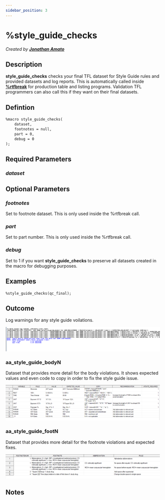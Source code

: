 ```yaml
---
sidebar_position: 3
---
```


# %style_guide_checks

_Created by [**Jonathan Amato**](mailto:jonathan.amato@emanatebiostats.com?subject=User%20Guide:%style_guide_checks)_

## Description

**style_guide_checks** checks your final TFL dataset for Style Guide rules and provided datasets and log reports. This is automatically called inside [**%rtfbreak**](../macros-tfl/rtfbreak.md) for production table and listing programs. Validation TFL programmers can also call this if they want on their final datasets.

## Defintion

```sas
%macro style_guide_checks(
    dataset,
    footnotes = null,
    part = 0,
    debug = 0
);
```

## Required Parameters

### _dataset_

## Optional Parameters

### _footnotes_

Set to footnote dataset. This is only used inside the %rtfbreak call.

### _part_

Set to part number. This is only used inside the %rtfbreak call.

### _debug_

Set to 1 if you want **style_guide_checks** to preserve all datasets created in the macro for debugging purposes.

## Examples

```sas
%style_guide_checks(qc_final);
```

## Outcome

Log warnings for any style guide voilations.

![](/img/macros/checktfl1.png)

### aa_style_guide_bodyN

Dataset that provides more detail for the body violations. It shows expected values and even code to copy in order to fix the style guide issue.

![](/img/macros/checktfl2.png)

### aa_style_guide_footN

Dataset that provides more detail for the footnote violations and expected fixes.

![](/img/macros/checktfl3.png)

## Notes
